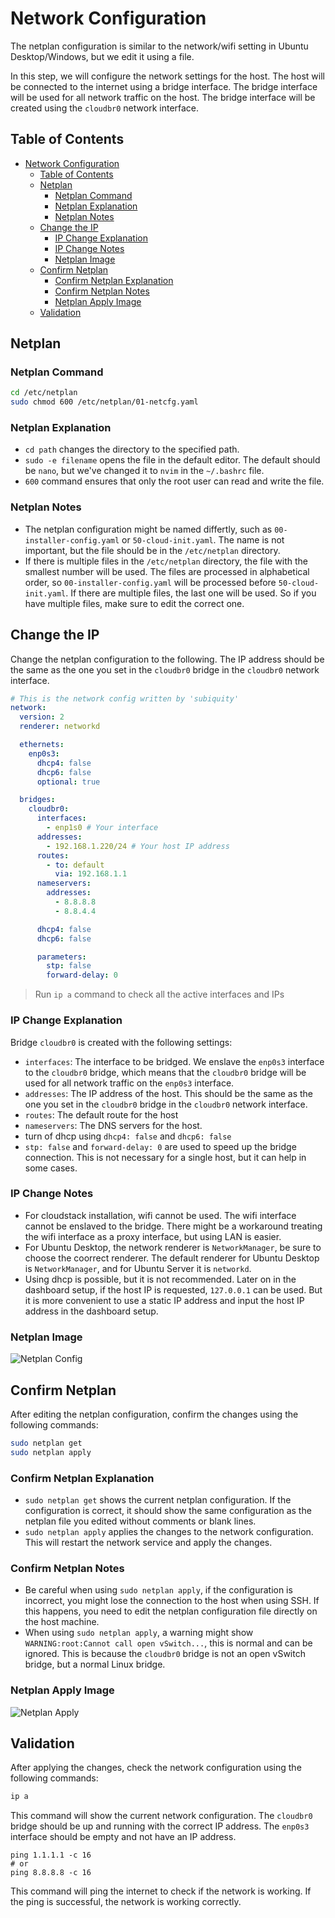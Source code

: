 # Network Configuration

The netplan configuration is similar to the network/wifi setting in Ubuntu Desktop/Windows, but we edit it using a file.

In this step, we will configure the network settings for the host. The host will be connected to the internet using a bridge interface. The bridge interface will be used for all network traffic on the host. The bridge interface will be created using the `cloudbr0` network interface.

## Table of Contents

- [Network Configuration](#network-configuration)
  - [Table of Contents](#table-of-contents)
  - [Netplan](#netplan)
    - [Netplan Command](#netplan-command)
    - [Netplan Explanation](#netplan-explanation)
    - [Netplan Notes](#netplan-notes)
  - [Change the IP](#change-the-ip)
    - [IP Change Explanation](#ip-change-explanation)
    - [IP Change Notes](#ip-change-notes)
    - [Netplan Image](#netplan-image)
  - [Confirm Netplan](#confirm-netplan)
    - [Confirm Netplan Explanation](#confirm-netplan-explanation)
    - [Confirm Netplan Notes](#confirm-netplan-notes)
    - [Netplan Apply Image](#netplan-apply-image)
  - [Validation](#validation)

## Netplan

### Netplan Command

```bash
cd /etc/netplan
sudo chmod 600 /etc/netplan/01-netcfg.yaml
```

### Netplan Explanation

- `cd path` changes the directory to the specified path.
- `sudo -e filename` opens the file in the default editor. The default should be `nano`, but we've changed it to `nvim` in the `~/.bashrc` file.
- `600` command ensures that only the root user can read and write the file.

### Netplan Notes

- The netplan configuration might be named differtly, such as `00-installer-config.yaml` or `50-cloud-init.yaml`. The name is not important, but the file should be in the `/etc/netplan` directory.
- If there is multiple files in the `/etc/netplan` directory, the file with the smallest number will be used. The files are processed in alphabetical order, so `00-installer-config.yaml` will be processed before `50-cloud-init.yaml`. If there are multiple files, the last one will be used. So if you have multiple files, make sure to edit the correct one.

## Change the IP

Change the netplan configuration to the following. The IP address should be the same as the one you set in the `cloudbr0` bridge in the `cloudbr0` network interface.

```yaml
# This is the network config written by 'subiquity'
network:
  version: 2
  renderer: networkd

  ethernets:
    enp0s3:
      dhcp4: false
      dhcp6: false
      optional: true

  bridges:
    cloudbr0:
      interfaces:
        - enp1s0 # Your interface
      addresses:
        - 192.168.1.220/24 # Your host IP address
      routes:
        - to: default
          via: 192.168.1.1
      nameservers:
        addresses:
          - 8.8.8.8
          - 8.8.4.4

      dhcp4: false
      dhcp6: false

      parameters:
        stp: false
        forward-delay: 0
```
> Run `ip a` command to check all the active interfaces and IPs

### IP Change Explanation

Bridge `cloudbr0` is created with the following settings:

- `interfaces`: The interface to be bridged. We enslave the `enp0s3` interface to the `cloudbr0` bridge, which means that the `cloudbr0` bridge will be used for all network traffic on the `enp0s3` interface.
- `addresses`: The IP address of the host. This should be the same as the one you set in the `cloudbr0` bridge in the `cloudbr0` network interface.
- `routes`: The default route for the host
- `nameservers`: The DNS servers for the host.
- turn of dhcp using `dhcp4: false` and `dhcp6: false`
- `stp: false` and `forward-delay: 0` are used to speed up the bridge connection. This is not necessary for a single host, but it can help in some cases.

### IP Change Notes

- For cloudstack installation, wifi cannot be used. The wifi interface cannot be enslaved to the bridge. There might be a workaround treating the wifi interface as a proxy interface, but using LAN is easier.
- For Ubuntu Desktop, the network renderer is `NetworkManager`, be sure to choose the coorrect renderer. The default renderer for Ubuntu Desktop is `NetworkManager`, and for Ubuntu Server it is `networkd`.
- Using dhcp is possible, but it is not recommended. Later on in the dashboard setup, if the host IP is requested, `127.0.0.1` can be used. But it is more convenient to use a static IP address and input the host IP address in the dashboard setup.

### Netplan Image

![Netplan Config](../images/cli/01netplan.png)

## Confirm Netplan

After editing the netplan configuration, confirm the changes using the following commands:

```bash
sudo netplan get
sudo netplan apply
```

### Confirm Netplan Explanation

- `sudo netplan get` shows the current netplan configuration. If the configuration is correct, it should show the same configuration as the netplan file you edited without comments or blank lines.
- `sudo netplan apply` applies the changes to the network configuration. This will restart the network service and apply the changes.

### Confirm Netplan Notes

- Be careful when using `sudo netplan apply`, if the configuration is incorrect, you might lose the connection to the host when using SSH. If this happens, you need to edit the netplan configuration file directly on the host machine.
- When using `sudo netplan apply`, a warning might show `WARNING:root:Cannot call open vSwitch...`, this is normal and can be ignored. This is because the `cloudbr0` bridge is not an open vSwitch bridge, but a normal Linux bridge.

### Netplan Apply Image

![Netplan Apply](../images/cli/03apply.png)

## Validation

After applying the changes, check the network configuration using the following commands:

```bash
ip a
```

This command will show the current network configuration. The `cloudbr0` bridge should be up and running with the correct IP address. The `enp0s3` interface should be empty and not have an IP address.

```
ping 1.1.1.1 -c 16
# or
ping 8.8.8.8 -c 16
```

This command will ping the internet to check if the network is working. If the ping is successful, the network is working correctly.
